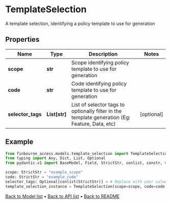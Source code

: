 # TemplateSelection

A template selection, identifying a policy template to use for generation
## Properties
Name | Type | Description | Notes
------------ | ------------- | ------------- | -------------
**scope** | **str** | Scope identifying policy template to use for generation | 
**code** | **str** | Code identifying policy template to use for generation | 
**selector_tags** | **List[str]** | List of selector tags to optionally filter in the template generation   (Eg: Feature, Data, etc) | [optional] 
## Example

```python
from finbourne_access.models.template_selection import TemplateSelection
from typing import Any, Dict, List, Optional
from pydantic.v1 import BaseModel, Field, StrictStr, conlist, constr, validator

scope: StrictStr = "example_scope"
code: StrictStr = "example_code"
selector_tags: Optional[conlist(StrictStr)] = # Replace with your value
template_selection_instance = TemplateSelection(scope=scope, code=code, selector_tags=selector_tags)

```

[Back to Model list](../README.md#documentation-for-models) &#8226; [Back to API list](../README.md#documentation-for-api-endpoints) &#8226; [Back to README](../README.md)


